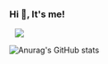 ### Hi 👋, It's me!

<!--
**jenjenniee/jenjenniee** is a ✨ _special_ ✨ repository because its `README.md` (this file) appears on your GitHub profile.

Here are some ideas to get you started:

- 🔭 I’m currently working on ...
- 🌱 I’m currently learning ...
- 👯 I’m looking to collaborate on ...
- 🤔 I’m looking for help with ...
- 💬 Ask me about ...
- 📫 How to reach me: ...
- 😄 Pronouns: ...
- ⚡ Fun fact: ...
-->
</a>
<a href="https://instagram.com/jjjj__i_">
    <img 
        src="http://img.shields.io/badge/-Instagram-E4405F?style=flat&logo=Instagram&link=https://instagram.com/alpox.dev/""
        style="height : auto; margin-left : 10px; margin-right : 10px;"/>
</a>

![Anurag's GitHub stats](https://github-readme-stats.vercel.app/api?username=jenjenniee&theme=vue&show_icons=true)
